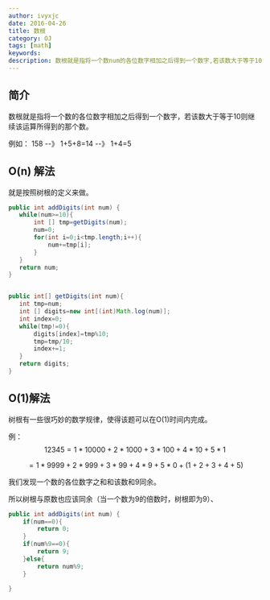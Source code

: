 ```yaml
---
author: ivyxjc
date: 2016-04-26
title: 数根
category: OJ
tags: [math]
keywords:
description: 数根就是指将一个数num的各位数字相加之后得到一个数字,若该数大于等于10则继续该运算直到得到一个小于10的数, 这个数被称为num的树根.
---
```


## 简介

数根就是指将一个数的各位数字相加之后得到一个数字，若该数大于等于10则继续该运算所得到的那个数。

例如：
158 --》 1+5+8=14 --》 1+4=5


## O(n) 解法

就是按照树根的定义来做。

```java
public int addDigits(int num) {
   while(num>=10){
       int [] tmp=getDigits(num);
       num=0;
       for(int i=0;i<tmp.length;i++){
           num+=tmp[i];
       }
   }
   return num;
}


public int[] getDigits(int num){
   int tmp=num;
   int [] digits=new int[(int)Math.log(num)];
   int index=0;
   while(tmp!=0){
       digits[index]=tmp%10;
       tmp=tmp/10;
       index+=1;
   }
   return digits;
}
```

## O(1)解法

树根有一些很巧妙的数学规律，使得该题可以在O(1)时间内完成。

例：
$$12345=1*10000+2*1000+3*100+4*10+5*1$$

$$ =1*9999+2*999+3*99+4*9+5*0+(1+2+3+4+5)$$

我们发现一个数的各位数字之和和该数和9同余。

所以树根与原数也应该同余（当一个数为9的倍数时，树根即为9）、

```java
public int addDigits(int num) {
    if(num==0){
        return 0;
    }
    if(num%9==0){
        return 9;
    }else{
        return num%9;
    }

}
```
